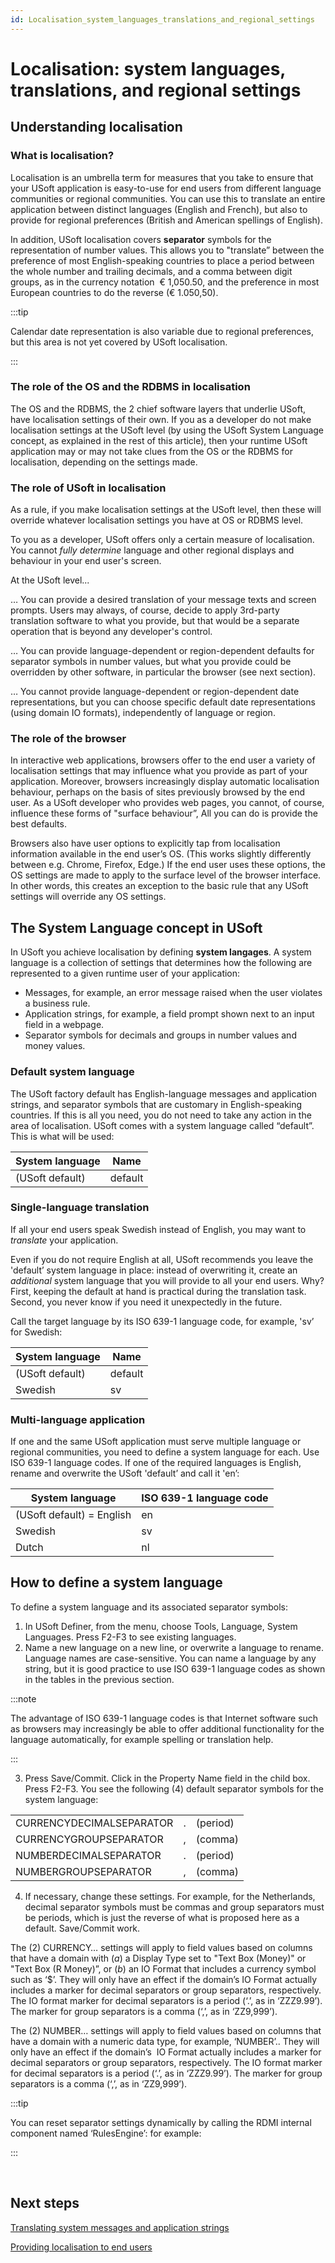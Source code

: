 ```yaml
---
id: Localisation_system_languages_translations_and_regional_settings
---
```


# Localisation: system languages, translations, and regional settings

## Understanding localisation

### What is localisation?

Localisation is an umbrella term for measures that you take to ensure that your USoft application is easy-to-use for end users from different language communities or regional communities. You can use this to translate an entire application between distinct languages (English and French), but also to provide for regional preferences (British and American spellings of English).

In addition, USoft localisation covers **separator** symbols for the representation of number values. This allows you to "translate” between the preference of most English-speaking countries to place a period between the whole number and trailing decimals, and a comma between digit groups, as in the currency notation  € 1,050.50, and the preference in most European countries to do the reverse (€ 1.050,50).


:::tip

Calendar date representation is also variable due to regional preferences, but this area is not yet covered by USoft localisation.

:::

### The role of the OS and the RDBMS in localisation

The OS and the RDBMS, the 2 chief software layers that underlie USoft, have localisation settings of their own. If you as a developer do not make localisation settings at the USoft level (by using the USoft System Language concept, as explained in the rest of this article), then your runtime USoft application may or may not take clues from the OS or the RDBMS for localisation, depending on the settings made.

### The role of USoft in localisation

As a rule, if you make localisation settings at the USoft level, then these will override whatever localisation settings you have at OS or RDBMS level.

To you as a developer, USoft offers only a certain measure of localisation. You cannot *fully determine* language and other regional displays and behaviour in your end user's screen.

At the USoft level...

… You can provide a desired translation of your message texts and screen prompts. Users may always, of course, decide to apply 3rd-party translation software to what you provide, but that would be a separate operation that is beyond any developer's control.

… You can provide language-dependent or region-dependent defaults for separator symbols in number values, but what you provide could be overridden by other software, in particular the browser (see next section).

… You cannot provide language-dependent or region-dependent date representations, but you can choose specific default date representations (using domain IO formats), independently of language or region.

### The role of the browser

In interactive web applications, browsers offer to the end user a variety of localisation settings that may influence what you provide as part of your application. Moreover, browsers increasingly display automatic localisation behaviour, perhaps on the basis of sites previously browsed by the end user. As a USoft developer who provides web pages, you cannot, of course, influence these forms of "surface behaviour”, All you can do is provide the best defaults.

Browsers also have user options to explicitly tap from localisation information available in the end user’s OS. (This works slightly differently between e.g. Chrome, Firefox, Edge.) If the end user uses these options, the OS settings are made to apply to the surface level of the browser interface. In other words, this creates an exception to the basic rule that any USoft settings will override any OS settings.

## The System Language concept in USoft

In USoft you achieve localisation by defining **system langages**. A system language is a collection of settings that determines how the following are represented to a given runtime user of your application:

- Messages, for example, an error message raised when the user violates a business rule.
- Application strings, for example, a field prompt shown next to an input field in a webpage.
- Separator symbols for decimals and groups in number values and money values.

### Default system language

The USoft factory default has English-language messages and application strings, and separator symbols that are customary in English-speaking countries. If this is all you need, you do not need to take any action in the area of localisation. USoft comes with a system language called “default”. This is what will be used:

|**System language**|**Name**|
|--------|--------|
|(USoft default)|default |



### Single-language translation

If all your end users speak Swedish instead of English, you may want to *translate* your application.

Even if you do not require English at all, USoft recommends you leave the 'default’ system language in place: instead of overwriting it, create an *additional* system language that you will provide to all your end users. Why? First, keeping the default at hand is practical during the translation task. Second, you never know if you need it unexpectedly in the future.

Call the target language by its ISO 639-1 language code, for example, 'sv’ for Swedish:

|**System language**|**Name**|
|--------|--------|
|(USoft default)|default |
|Swedish |sv      |



### Multi-language application

If one and the same USoft application must serve multiple language or regional communities, you need to define a system language for each. Use ISO 639-1 language codes. If one of the required languages is English, rename and overwrite the USoft 'default’ and call it 'en’:

|**System language**|**ISO 639-1 language code**|
|--------|--------|
|(USoft default) = English|en      |
|Swedish |sv      |
|Dutch   |nl      |



## How to define a system language

To define a system language and its associated separator symbols:

1. In USoft Definer, from the menu, choose Tools, Language, System Languages. Press F2-F3 to see existing languages.
2. Name a new language on a new line, or overwrite a language to rename. Language names are case-sensitive. You can name a language by any string, but it is good practice to use ISO 639-1 language codes as shown in the tables in the previous section.


:::note

The advantage of ISO 639-1 language codes is that Internet software such as browsers may increasingly be able to offer additional functionality for the language automatically, for example spelling or translation help.

:::

3. Press Save/Commit. Click in the Property Name field in the child box. Press F2-F3. You see the following (4) default separator symbols for the system language:

|        |        |        |
|--------|--------|--------|
|CURRENCYDECIMALSEPARATOR|.       |(period)|
|CURRENCYGROUPSEPARATOR|,       |(comma) |
|NUMBERDECIMALSEPARATOR|.       |(period)|
|NUMBERGROUPSEPARATOR|,       |(comma) |



4. If necessary, change these settings. For example, for the Netherlands, decimal separator symbols must be commas and group separators must be periods, which is just the reverse of what is proposed here as a default. Save/Commit work.

The (2) CURRENCY… settings will apply to field values based on columns that have a domain with (*a*) a Display Type set to "Text Box (Money)" or "Text Box (R Money)”, or (*b*) an IO Format that includes a currency symbol such as ‘$’. They will only have an effect if the domain’s IO Format actually includes a marker for decimal separators or group separators, respectively. The IO format marker for decimal separators is a period (‘.’, as in ‘ZZZ9.99’). The marker for group separators is a comma (‘,’, as in ‘ZZ9,999’).

The (2) NUMBER… settings will apply to field values based on columns that have a domain with a numeric data type, for example, ‘NUMBER’.. They will only have an effect if the domain’s  IO Format actually includes a marker for decimal separators or group separators, respectively. The IO format marker for decimal separators is a period (‘.’, as in ‘ZZZ9.99’). The marker for group separators is a comma (‘,’, as in ‘ZZ9,999’).


:::tip

You can reset separator settings dynamically by calling the RDMI internal component named ‘RulesEngine’: for example:

:::

 

## Next steps

[Translating system messages and application strings](/docs/Modeller_and_Rules_Engine/Localising_your_application/Translating_system_messages_and_application_strings.md)

[Providing localisation to end users](/docs/Modeller_and_Rules_Engine/Localising_your_application/Providing_localisation_to_end_users.md)